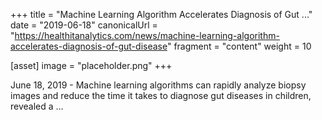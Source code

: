 +++
title = "Machine Learning Algorithm Accelerates Diagnosis of Gut ..."
date = "2019-06-18"
canonicalUrl = "https://healthitanalytics.com/news/machine-learning-algorithm-accelerates-diagnosis-of-gut-disease"
fragment = "content"
weight = 10

[asset]
    image = "placeholder.png"
+++

June 18, 2019 - Machine learning algorithms can rapidly analyze biopsy 
images and reduce the time it takes to diagnose gut diseases in children, 
revealed a ...
